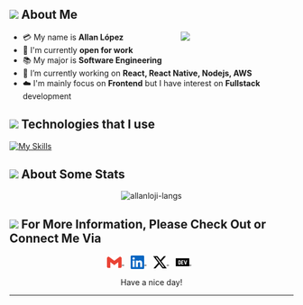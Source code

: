 
## <img src="https://raw.githubusercontent.com/nixin72/nixin72/master/wave.gif" height="30px"></img> About Me

- :credit_card: My name is **Allan López** <img src="https://camo.githubusercontent.com/923eff39a65259f6ddfaafba30b3e8421864325b57d47b1196d9ea5e43a6f9f0/68747470733a2f2f692e70696e696d672e636f6d2f6f726967696e616c732f65342f32362f37302f65343236373032656466383734623138316163656431653266613563366364652e676966" width="200" align="right"/>
- :school: I'm currently **open for work**
- :books: My major is **Software Engineering**
- 🔭 I’m currently working on **React, React Native, Nodejs, AWS**
- ☁️ I'm mainly focus on **Frontend** but I have interest on **Fullstack** development


## <img src="https://media2.giphy.com/media/QssGEmpkyEOhBCb7e1/giphy.gif?cid=ecf05e47a0n3gi1bfqntqmob8g9aid1oyj2wr3ds3mg700bl&rid=giphy.gif" height="20px"> Technologies that I use

[![My Skills](https://skillicons.dev/icons?i=html,css,js,ts,styledcomponents,react,next,remix,aws,nestjs,nodejs,unity)](https://skillicons.dev)

## <img src="https://media0.giphy.com/media/cNZqrH5IzOG0xrlWks/giphy.gif?cid=ecf05e47map255q427en9uprqc1sb0unjq5k4fnqg5pmhhs4&rid=giphy.gif&ct=s" height="20px"> About Some Stats
<div align="center">
<img height="150em" src="https://github-readme-stats.vercel.app/api/top-langs/?username=allanloji&layout=compact&show_icon=true&theme=algolia" alt="allanloji-langs"/>

</div>


## <img src='https://raw.githubusercontent.com/ShahriarShafin/ShahriarShafin/main/Assets/handshake.gif' height="20px"> For More Information, Please Check Out or Connect Me Via
<p align="center">
  <a href="mailto:allanloji@gmail.com">
    <img align="center" alt="allanloji | Gmail" width="26px" src="./assets/gmail.svg" />
  </a> &nbsp;&nbsp;
  
  <a href="https://www.linkedin.com/in/allanloji/" target="_blank">
    <img align="center" alt="allanloji | Linkedin" width="24px" src="./assets/linkedin.svg" />
  </a> &nbsp;&nbsp;

  <a href="https://www.twitter.com/allanciano/" target="_blank">
    <img align="center" alt="allanloji | X" width="24px" src="./assets/x.svg" />
  </a> &nbsp;&nbsp;

  <a href="https://www.dev.to/allanloji/" target="_blank">
    <img align="center" alt="allanloji | Linkedin" width="24px" src="./assets/devdotto.svg" />
  </a> &nbsp;&nbsp;

<p> 

<div align="center">
   Have a nice day!
</div>

------
